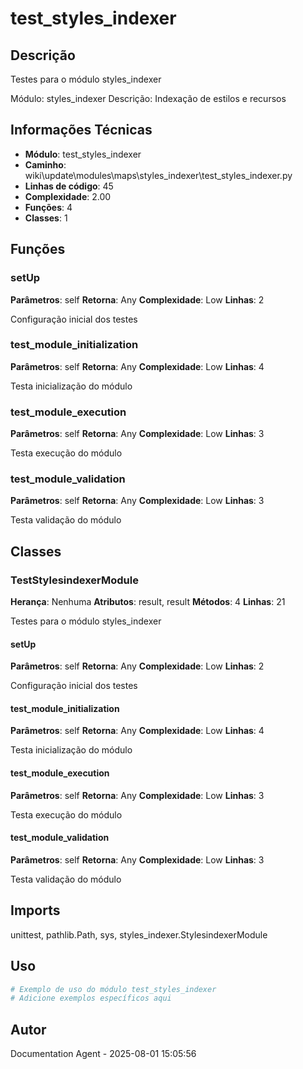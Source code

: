# test_styles_indexer

## Descrição

Testes para o módulo styles_indexer

Módulo: styles_indexer
Descrição: Indexação de estilos e recursos

## Informações Técnicas

- **Módulo**: test_styles_indexer
- **Caminho**: wiki\update\modules\maps\styles_indexer\test_styles_indexer.py
- **Linhas de código**: 45
- **Complexidade**: 2.00
- **Funções**: 4
- **Classes**: 1

## Funções

### setUp

**Parâmetros**: self
**Retorna**: Any
**Complexidade**: Low
**Linhas**: 2

Configuração inicial dos testes

### test_module_initialization

**Parâmetros**: self
**Retorna**: Any
**Complexidade**: Low
**Linhas**: 4

Testa inicialização do módulo

### test_module_execution

**Parâmetros**: self
**Retorna**: Any
**Complexidade**: Low
**Linhas**: 3

Testa execução do módulo

### test_module_validation

**Parâmetros**: self
**Retorna**: Any
**Complexidade**: Low
**Linhas**: 3

Testa validação do módulo

## Classes

### TestStylesindexerModule

**Herança**: Nenhuma
**Atributos**: result, result
**Métodos**: 4
**Linhas**: 21

Testes para o módulo styles_indexer

#### setUp

**Parâmetros**: self
**Retorna**: Any
**Complexidade**: Low
**Linhas**: 2

Configuração inicial dos testes

#### test_module_initialization

**Parâmetros**: self
**Retorna**: Any
**Complexidade**: Low
**Linhas**: 4

Testa inicialização do módulo

#### test_module_execution

**Parâmetros**: self
**Retorna**: Any
**Complexidade**: Low
**Linhas**: 3

Testa execução do módulo

#### test_module_validation

**Parâmetros**: self
**Retorna**: Any
**Complexidade**: Low
**Linhas**: 3

Testa validação do módulo

## Imports

unittest, pathlib.Path, sys, styles_indexer.StylesindexerModule

## Uso

```python
# Exemplo de uso do módulo test_styles_indexer
# Adicione exemplos específicos aqui
```

## Autor

Documentation Agent - 2025-08-01 15:05:56
